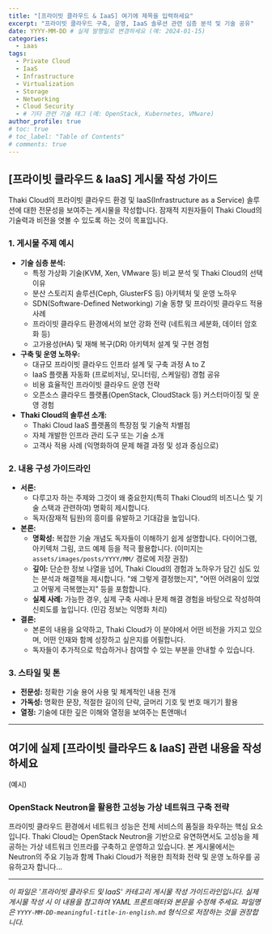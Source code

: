 ```yaml
---
title: "[프라이빗 클라우드 & IaaS] 여기에 제목을 입력하세요"
excerpt: "프라이빗 클라우드 구축, 운영, IaaS 솔루션 관련 심층 분석 및 기술 공유"
date: YYYY-MM-DD # 실제 발행일로 변경하세요 (예: 2024-01-15)
categories:
  - iaas
tags:
  - Private Cloud
  - IaaS
  - Infrastructure
  - Virtualization
  - Storage
  - Networking
  - Cloud Security
  - # 기타 관련 기술 태그 (예: OpenStack, Kubernetes, VMware)
author_profile: true
# toc: true
# toc_label: "Table of Contents"
# comments: true
---
```


## [프라이빗 클라우드 & IaaS] 게시물 작성 가이드

Thaki Cloud의 프라이빗 클라우드 환경 및 IaaS(Infrastructure as a Service) 솔루션에 대한 전문성을 보여주는 게시물을 작성합니다. 잠재적 지원자들이 Thaki Cloud의 기술력과 비전을 엿볼 수 있도록 하는 것이 목표입니다.

### 1. 게시물 주제 예시

* **기술 심층 분석:**
  * 특정 가상화 기술(KVM, Xen, VMware 등) 비교 분석 및 Thaki Cloud의 선택 이유
  * 분산 스토리지 솔루션(Ceph, GlusterFS 등) 아키텍처 및 운영 노하우
  * SDN(Software-Defined Networking) 기술 동향 및 프라이빗 클라우드 적용 사례
  * 프라이빗 클라우드 환경에서의 보안 강화 전략 (네트워크 세분화, 데이터 암호화 등)
  * 고가용성(HA) 및 재해 복구(DR) 아키텍처 설계 및 구현 경험
* **구축 및 운영 노하우:**
  * 대규모 프라이빗 클라우드 인프라 설계 및 구축 과정 A to Z
  * IaaS 플랫폼 자동화 (프로비저닝, 모니터링, 스케일링) 경험 공유
  * 비용 효율적인 프라이빗 클라우드 운영 전략
  * 오픈소스 클라우드 플랫폼(OpenStack, CloudStack 등) 커스터마이징 및 운영 경험
* **Thaki Cloud의 솔루션 소개:**
  * Thaki Cloud IaaS 플랫폼의 특장점 및 기술적 차별점
  * 자체 개발한 인프라 관리 도구 또는 기술 소개
  * 고객사 적용 사례 (익명화하여 문제 해결 과정 및 성과 중심으로)

### 2. 내용 구성 가이드라인

* **서론:**
  * 다루고자 하는 주제와 그것이 왜 중요한지(특히 Thaki Cloud의 비즈니스 및 기술 스택과 관련하여) 명확히 제시합니다.
  * 독자(잠재적 팀원)의 흥미를 유발하고 기대감을 높입니다.
* **본론:**
  * **명확성:** 복잡한 기술 개념도 독자들이 이해하기 쉽게 설명합니다. 다이어그램, 아키텍처 그림, 코드 예제 등을 적극 활용합니다. (이미지는 `assets/images/posts/YYYY/MM/` 경로에 저장 권장)
  * **깊이:** 단순한 정보 나열을 넘어, Thaki Cloud의 경험과 노하우가 담긴 심도 있는 분석과 해결책을 제시합니다. "왜 그렇게 결정했는지", "어떤 어려움이 있었고 어떻게 극복했는지" 등을 포함합니다.
  * **실제 사례:** 가능한 경우, 실제 구축 사례나 문제 해결 경험을 바탕으로 작성하여 신뢰도를 높입니다. (민감 정보는 익명화 처리)
* **결론:**
  * 본론의 내용을 요약하고, Thaki Cloud가 이 분야에서 어떤 비전을 가지고 있으며, 어떤 인재와 함께 성장하고 싶은지를 어필합니다.
  * 독자들이 추가적으로 학습하거나 참여할 수 있는 부분을 안내할 수 있습니다.

### 3. 스타일 및 톤

* **전문성:** 정확한 기술 용어 사용 및 체계적인 내용 전개
* **가독성:** 명확한 문장, 적절한 길이의 단락, 글머리 기호 및 번호 매기기 활용
* **열정:** 기술에 대한 깊은 이해와 열정을 보여주는 톤앤매너

---

## 여기에 실제 [프라이빗 클라우드 & IaaS] 관련 내용을 작성하세요

(예시)

### OpenStack Neutron을 활용한 고성능 가상 네트워크 구축 전략

프라이빗 클라우드 환경에서 네트워크 성능은 전체 서비스의 품질을 좌우하는 핵심 요소입니다. Thaki Cloud는 OpenStack Neutron을 기반으로 유연하면서도 고성능을 제공하는 가상 네트워크 인프라를 구축하고 운영하고 있습니다. 본 게시물에서는 Neutron의 주요 기능과 함께 Thaki Cloud가 적용한 최적화 전략 및 운영 노하우를 공유하고자 합니다...

---

_이 파일은 '프라이빗 클라우드 및 IaaS' 카테고리 게시물 작성 가이드라인입니다. 실제 게시물 작성 시 이 내용을 참고하여 YAML 프론트매터와 본문을 수정해 주세요. 파일명은 `YYYY-MM-DD-meaningful-title-in-english.md` 형식으로 저장하는 것을 권장합니다._
